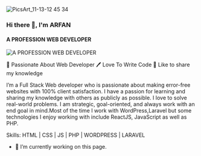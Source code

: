 

![PicsArt_11-13-12 45 34](https://user-images.githubusercontent.com/58082952/141525464-b4610dd7-4c86-49b7-89cc-826fdda875d5.jpg)

### Hi there 👋, I'm ARFAN
#### A PROFESSION WEB DEVELOPER
![A PROFESSION WEB DEVELOPER](https://user-images.githubusercontent.com/58082952/141525464-b4610dd7-4c86-49b7-89cc-826fdda875d5.jpg)


👑 Passionate About Web Developer
🖊️ Love To Write Code
🎤 Like to share my knowledge

I’m a Full Stack Web developer who is passionate about making error-free websites with 100% client satisfaction. I have a passion for learning and sharing my knowledge with others as publicly as possible. I love to solve real-world problems. I am strategic, goal-oriented, and always work with an end goal in mind.Most of the time I work with WordPress,Laravel but some technologies I enjoy working with include ReactJS, JavaScript as well as PHP.

Skills: HTML | CSS | JS | PHP | WORDPRESS | LARAVEL 

- 🔭 I’m currently working on this page. 





